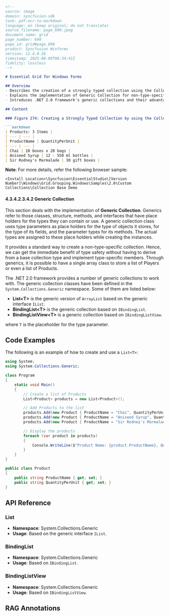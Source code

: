 ```markdown
<!--
source: image
domain: syncfusion-sdk
task: pdf-ocr-to-markdown
language: en (keep original; do not translate)
source_filename: page_690.jpeg
document_name: grid
page_number: 690
page_id: grid#page_690
product: Syncfusion Winforms
version: 11.4.0.26
timestamp: 2025-08-09T06:34:41Z
fidelity: lossless
-->

# Essential Grid for Windows Forms

## Overview
- Describes the creation of a strongly typed collection using the CollectionBase class.
- Explains the implementation of Generic Collection for non-type-specific collections.
- Introduces .NET 2.0 framework's generic collections and their advantages.

## Content

### Figure 274: Creating a Strongly Typed Collection by using the CollectionBase Class

```markdown
| Products: 3 Items |
| --- | --- |
| ProductName | QuantityPerUnit |
| --- | --- |
| Chai | 10 boxes x 20 bags |
| Aniseed Syrup | 12 - 550 ml bottles |
| Sir Rodney's Marmalade | 30 gift boxes |
```

**Note**: For more details, refer the following browser sample:

```shell
<Install Location>\Syncfusion\EssentialStudio\[Version Number]\Windows\Grid.Grouping.Windows\Samples\2.0\Custom Collections\Collection Base Demo
```

#### **4.3.4.2.3.4.2 Generic Collection**

This section deals with the implementation of **Generic Collection**. Generics refer to those classes, structure, methods, and interfaces that have place holders for the types they can contain or use. A generic collection class uses type parameters as place holders for the type of objects it stores, for the type of its fields, and the parameter types for its methods. The actual types are assigned to these place holders while creating the instances.

It provides a standard way to create a non-type-specific collection. Hence, we can get the immediate benefit of type safety without having to derive from a base collection type and implement type-specific members. Through generics, it is possible to have a single array class to store a list of Players or even a list of Products.

The .NET 2.0 framework provides a number of generic collections to work with. The generic collection classes have been defined in the `System.Collections.Generic` namespace. Some of them are listed below:

- **List\<T\>** is the generic version of `ArrayList` based on the generic interface `IList`.
- **BindingList\<T\>** is the generic collection based on `IBindingList`.
- **BindingListView\<T\>** is a generic collection based on `IBindingListView`.

where `T` is the placeholder for the type parameter.

## Code Examples

The following is an example of how to create and use a `List<T>`:

```csharp
using System;
using System.Collections.Generic;

class Program
{
    static void Main()
    {
        // Create a list of Products
        List<Product> products = new List<Product>();

        // Add Products to the list
        products.Add(new Product { ProductName = "Chai", QuantityPerUnit = "10 boxes x 20 bags" });
        products.Add(new Product { ProductName = "Aniseed Syrup", QuantityPerUnit = "12 - 550 ml bottles" });
        products.Add(new Product { ProductName = "Sir Rodney's Marmalade", QuantityPerUnit = "30 gift boxes" });

        // Display the products
        foreach (var product in products)
        {
            Console.WriteLine($"Product Name: {product.ProductName}, Quantity Per Unit: {product.QuantityPerUnit}");
        }
    }
}

public class Product
{
    public string ProductName { get; set; }
    public string QuantityPerUnit { get; set; }
}
```

## API Reference

### List<T>
- **Namespace**: System.Collections.Generic
- **Usage**: Based on the generic interface `IList`.

### BindingList<T>
- **Namespace**: System.Collections.Generic
- **Usage**: Based on `IBindingList`.

### BindingListView<T>
- **Namespace**: System.Collections.Generic
- **Usage**: Based on `IBindingListView`.

## RAG Annotations

<!-- tags: [Syncfusion, Winforms, Generic Collection, .NET 2.0, CollectionBase, List<T>, BindingList<T>, BindingListView<T>, Strongly Typed Collection] keywords: [generic collections, type safety, non-type-specific collections, ArrayList, IBindingList, IBindingListView, Product, QuantityPerUnit] -->
```